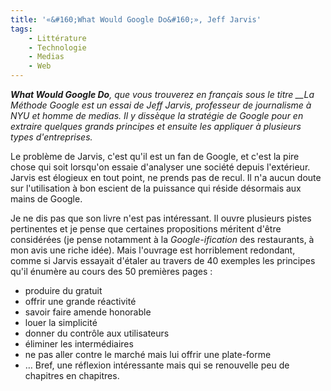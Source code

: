 ```yaml
---
title: '«&#160;What Would Google Do&#160;», Jeff Jarvis'
tags:
    - Littérature
    - Technologie
    - Medias
    - Web
---
```


_**What Would Google Do**, que vous trouverez en français sous le titre \_\_La
Méthode Google est un essai de Jeff Jarvis, professeur de journalisme à NYU et
homme de medias. Il y dissèque la stratégie de Google pour en extraire quelques
grands principes et ensuite les appliquer à plusieurs types d'entreprises._

<!-- more -->

Le problème de Jarvis, c'est qu'il est un fan de Google, et c'est la pire chose
qui soit lorsqu'on essaie d'analyser une société depuis l'extérieur. Jarvis est
élogieux en tout point, ne prends pas de recul. Il n'a aucun doute sur
l'utilisation à bon escient de la puissance qui réside désormais aux mains de
Google.

Je ne dis pas que son livre n'est pas intéressant. Il ouvre plusieurs pistes
pertinentes et je pense que certaines propositions méritent d'être considérées
(je pense notamment à la _Google-ification_ des restaurants, à mon avis une
riche idée). Mais l'ouvrage est horriblement redondant, comme si Jarvis essayait
d'étaler au travers de 40 exemples les principes qu'il énumère au cours des 50
premières pages :

-   produire du gratuit
-   offrir une grande réactivité
-   savoir faire amende honorable
-   louer la simplicité
-   donner du contrôle aux utilisateurs
-   éliminer les intermédiaires
-   ne pas aller contre le marché mais lui offrir une plate-forme
-   … Bref, une réflexion intéressante mais qui se renouvelle peu de chapitres
    en chapitres.
